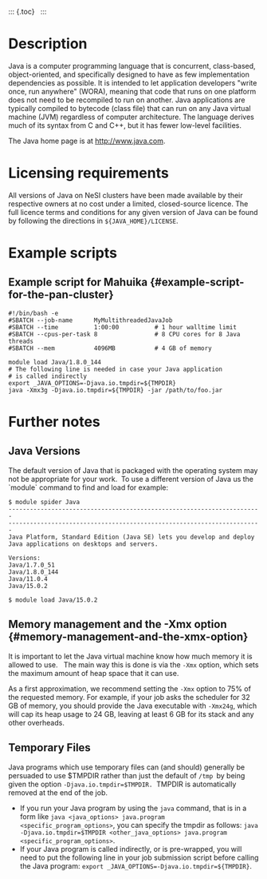 ::: {.toc}
 
:::

Description
===========

Java is a computer programming language that is concurrent, class-based,
object-oriented, and specifically designed to have as few implementation
dependencies as possible. It is intended to let application developers
\"write once, run anywhere\" (WORA), meaning that code that runs on one
platform does not need to be recompiled to run on another. Java
applications are typically compiled to bytecode (class file) that can
run on any Java virtual machine (JVM) regardless of computer
architecture. The language derives much of its syntax from C and C++,
but it has fewer low-level facilities.

The Java home page is at <http://www.java.com>.

Licensing requirements
======================

All versions of Java on NeSI clusters have been made available by their
respective owners at no cost under a limited, closed-source licence. The
full licence terms and conditions for any given version of Java can be
found by following the directions in `${JAVA_HOME}/LICENSE`.

Example scripts
===============

Example script for Mahuika {#example-script-for-the-pan-cluster}
--------------------------

    #!/bin/bash -e
    #SBATCH --job-name      MyMultithreadedJavaJob
    #SBATCH --time          1:00:00          # 1 hour walltime limit
    #SBATCH --cpus-per-task 8                # 8 CPU cores for 8 Java threads
    #SBATCH --mem           4096MB           # 4 GB of memory

    module load Java/1.8.0_144
    # The following line is needed in case your Java application
    # is called indirectly
    export _JAVA_OPTIONS=-Djava.io.tmpdir=${TMPDIR}
    java -Xmx3g -Djava.io.tmpdir=${TMPDIR} -jar /path/to/foo.jar

Further notes
=============

Java Versions
-------------

The default version of Java that is packaged with the operating system
may not be appropriate for your work.  To use a different version of
Java us the \`module\` command to find and load for example:

    $ module spider Java
    -----------------------------------------------------------------------
    -----------------------------------------------------------------------
    Java Platform, Standard Edition (Java SE) lets you develop and deploy 
    Java applications on desktops and servers.

    Versions:
    Java/1.7.0_51
    Java/1.8.0_144
    Java/11.0.4
    Java/15.0.2

    $ module load Java/15.0.2

Memory management and the -Xmx option {#memory-management-and-the-xmx-option}
-------------------------------------

It is important to let the Java virtual machine know how much memory it
is allowed to use.   The main way this is done is via the `-Xmx`
option, which sets the maximum amount of heap space that it can use.

As a first approximation, we recommend setting the `-Xmx` option to 75%
of the requested memory. For example, if your job asks the scheduler for
32 GB of memory, you should provide the Java executable with `-Xmx24g`,
which will cap its heap usage to 24 GB, leaving at least 6 GB for its
stack and any other overheads.

Temporary Files
---------------

Java programs which use temporary files can (and should) generally be
persuaded to use \$TMPDIR rather than just the default of `/tmp `by
being given the option `-Djava.io.tmpdir=$TMPDIR.`  TMPDIR is
automatically removed at the end of the job.

-   If you run your Java program by using the `java` command, that is in
    a form like
    `java <java_options> java.program <specific_program_options>`, you
    can specify the tmpdir as follows:
    `java -Djava.io.tmpdir=$TMPDIR <other_java_options> java.program <specific_program_options>`.
-   If your Java program is called indirectly, or is pre-wrapped, you
    will need to put the following line in your job submission script
    before calling the Java program:
    `export _JAVA_OPTIONS=-Djava.io.tmpdir=${TMPDIR}`.

 
